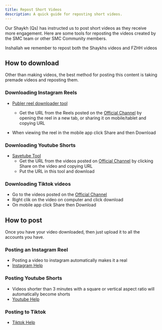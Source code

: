 ```yaml
---
title: Repost Short Videos
description: A quick guide for reposting short videos.
---
```


Our Shaykh (Qs) has instructed us to post short videos as they receive more engagement. Here are some tools for reposting the videos created by the SMC team or other SMC Community members.

Inshallah we remember to repost both the Shaykhs videos and FZHH videos

## How to download

Other than making videos, the best method for posting this content is taking premade videos and reposting them.

### Downloading Instagram Reels

- [Publer reel downloader tool](https://publer.com/tools/instagram-reel-downloader)

  - Get the URL from the Reels posted on the [Official Channel](https://www.instagram.com/shaykhnurjanmirahmadi/reels/) by opening the reel in a new tab, or sharing it on mobile/tablet and copying URL

- When viewing the reel in the mobile app click Share and then Download

### Downloading Youtube Shorts

- [Savetube Tool](https://yt.savetube.me/1kejjj1)
  - Get the URL from the videos posted on [Official Channel](https://www.youtube.com/@muhammadanway/shorts) by clicking Share on the video and copying URL
  - Put the URL in this tool and download

### Downloading Tiktok videos

- Go to the videos posted on the [Official Channel](https://www.tiktok.com/@themuhammadanway)
- Right clik on the video on computer and click download
- On mobile app click Share then Download

## How to post

Once you have your video downloaded, then just upload it to all the accounts you have.

### Posting an Instagram Reel

- Posting a video to instagram automatically makes it a real
- [Instagram Help](https://help.instagram.com/2720958398006062)

### Posting Youtube Shorts

- Videos shorter than 3 minutes with a square or vertical aspect ratio will automatically become shorts
- [Youtube Help](https://support.google.com/youtube/answer/12779649)

### Posting to Tiktok

- [Tiktok Help](https://support.tiktok.com/en/using-tiktok/creating-videos/making-a-post)
